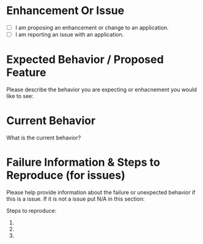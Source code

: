 # Enhancement Or Issue

- [ ] I am proposing an enhancement or change to an application.
- [ ] I am reporting an issue with an application.

# Expected Behavior / Proposed Feature

Please describe the behavior you are expecting or enhacnement you would like to see:

# Current Behavior

What is the current behavior?

# Failure Information & Steps to Reproduce (for issues)

Please help provide information about the failure or unexpected behavior if this is a issue. If it is not a issue put N/A in this section:



Steps to reproduce:

1. 
2. 
3. 
